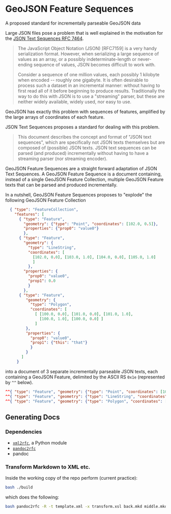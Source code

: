 # GeoJSON Feature Sequences

A proposed standard for incrementally parseable GeoJSON data

Large JSON files pose a problem that is well explained in the motivation for the [JSON Text Sequences RFC 7464](https://tools.ietf.org/html/rfc7464).

> The JavaScript Object Notation (JSON) [RFC7159] is a very handy
serialization format.  However, when serializing a large sequence of
values as an array, or a possibly indeterminate-length or never-
ending sequence of values, JSON becomes difficult to work with.
>
> Consider a sequence of one million values, each possibly 1 kilobyte
when encoded -- roughly one gigabyte.  It is often desirable to
process such a dataset in an incremental manner: without having to
first read all of it before beginning to produce results.
Traditionally the way to do this with JSON is to use a "streaming"
parser, but these are neither widely available, widely used, nor easy
to use.

GeoJSON has exactly this problem with sequences of features, amplified by the large arrays of coordinates of each feature.

JSON Text Sequences proposes a standard for dealing with this problem.

> This document describes the concept and format of "JSON text
sequences", which are specifically not JSON texts themselves but are
composed of (possible) JSON texts.  JSON text sequences can be parsed
(and produced) incrementally without having to have a streaming
parser (nor streaming encoder).

GeoJSON Feature Sequences are a straight forward adaptation of JSON Text Sequences. A GeoJSON Feature Sequence is a document containing, instead of a single GeoJSON Feature Collection, multiple GeoJSON Feature texts that can be parsed and produced incrementally.

In a nutshell, GeoJSON Feature Sequences proposes to "explode" the following GeoJSON Feature Collection

```json
  { "type": "FeatureCollection",
    "features": [
      { "type": "Feature",
        "geometry": {"type": "Point", "coordinates": [102.0, 0.5]},
        "properties": {"prop0": "value0"}
        },
      { "type": "Feature",
        "geometry": {
          "type": "LineString",
          "coordinates": [
            [102.0, 0.0], [103.0, 1.0], [104.0, 0.0], [105.0, 1.0]
            ]
          },
        "properties": {
          "prop0": "value0",
          "prop1": 0.0
          }
        },
      { "type": "Feature",
         "geometry": {
           "type": "Polygon",
           "coordinates": [
             [ [100.0, 0.0], [101.0, 0.0], [101.0, 1.0],
               [100.0, 1.0], [100.0, 0.0] ]
             ]
         },
         "properties": {
           "prop0": "value0",
           "prop1": {"this": "that"}
           }
         }
       ]
     }
```

into a document of 3 separate incrementally parseable JSON texts, each containing a GeoJSON Feature, delimited by the ASCII RS `0x1e` (represented by `^^` below).

```json
^^{ "type": "Feature", "geometry": {"type": "Point", "coordinates": [102.0, 0.5]}, "properties": {"prop0": "value0"} }
^^{ "type": "Feature", "geometry": {"type": "LineString", "coordinates": [[102.0, 0.0], [103.0, 1.0], [104.0, 0.0], [105.0, 1.0]]}, "properties": {"prop0": "value0", "prop1": 0.0}}
^^{ "type": "Feature", "geometry": {"type": "Polygon", "coordinates": [[[100.0, 0.0], [101.0, 0.0], [101.0, 1.0], [100.0, 1.0], [100.0, 0.0]]]}, "properties": {"prop0": "value0", "prop1": {"this": "that"}}}
```

## Generating Docs

### Dependencies

 * [`xml2rfc`](https://pypi.python.org/pypi/xml2rfc/), a Python module
 * [`pandoc2rfc`](https://raw.github.com/miekg/pandoc2rfc/master/pandoc2rfc)
 * pandoc

### Transform Markdown to XML etc.

Inside the working copy of the repo perform (current practice):

```bash
bash ./build
```

which does the following:

```bash
bash pandoc2rfc -R -t template.xml -x transform.xsl back.mkd middle.mkd && mv draft.txt draft-unpaginated.txt && for i in H N T X; do bash pandoc2rfc -$i -t template.xml -x transform.xsl back.mkd middle.mkd; done
```
